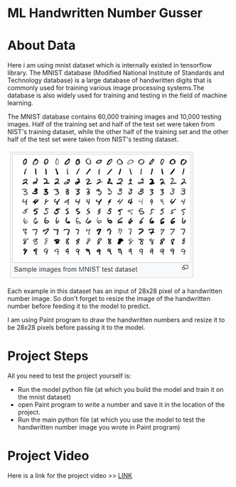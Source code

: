 # ML Handwritten Number Gusser

# About Data
Here i am using mnist dataset which is internally existed in tensorflow library.
The MNIST database (Modified National Institute of Standards and Technology database) is a large database of handwritten digits that is commonly used for training various image processing systems.The database is also widely used for training and testing in the field of machine learning.

The MNIST database contains 60,000 training images and 10,000 testing images. Half of the training set and half of the test set were taken from NIST's training dataset, while the other half of the training set and the other half of the test set were taken from NIST's testing dataset.

![](images/mnist.png)

Each example in this dataset has an input of 28x28 pixel of a handwritten number image. So don't forget to resize the image of the handwritten number before feeding it to the model to predict. 

I am using Paint program to draw the handwritten numbers and resize it to be 28x28 pixels before passing it to the model.

# Project Steps
All you need to test the project yourself is:
* Run the model python file (at which you build the model and train it on the mnist dataset) 
* open Paint program to write a number and save it in the location of the project.
* Run the main python file (at which you use the model to test the handwritten number image you wrote in Paint program)

# Project Video
Here is a link for the project video >> [LINK](https://drive.google.com/file/d/1KFV_lkUZzCzwTrGPdO2u20HTngUG45iu/view?usp=sharing)
